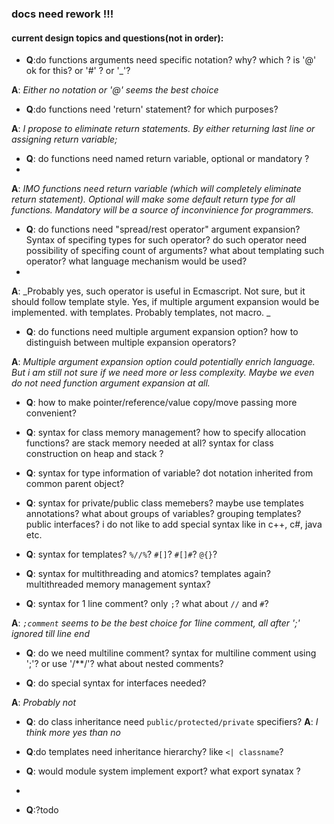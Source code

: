 

 ### docs need rework !!!


#### current design topics and questions(not in order):

- **Q**:do functions arguments need specific notation? why? which ? is '@' ok for this? or '#' ? or '\_'?

**A**: _Either no notation or '@' seems the best choice_ 
 
- **Q**:do functions need 'return' statement? for which purposes?

**A**: _I propose to eliminate return statements. By either returning last line or assigning return variable;_


- **Q**: do functions need named return variable, optional or mandatory ?
- 
**A**: _IMO functions need return variable (which will completely eliminate return statement). Optional will make some default return type for all functions. Mandatory will be a source of inconvinience for programmers._


- **Q**: do functions need "spread/rest operator" argument expansion? Syntax of specifing types for such operator? do such operator need possibility of specifing count of arguments? what about templating such operator? what language mechanism would be used?
- 
**A**: _Probably yes, such operator is useful in Ecmascript. Not sure, but it should follow template style. Yes, if multiple argument expansion would be implemented. with templates. Probably templates, not macro. _


- **Q**: do functions need multiple argument expansion option? how to distinguish between multiple expansion operators?

**A**: _Multiple argument expansion option could potentially enrich language. But i am still not sure if we need more or less complexity. Maybe we even do not need function argument expansion at all._


- **Q**: how to make pointer/reference/value copy/move passing more convenient?

- **Q**: syntax for class memory management? how to specify allocation functions? are stack memory needed at all? syntax for class construction on heap and stack ?

- **Q**: syntax for type information of variable? dot notation inherited from common parent object? 

- **Q**: syntax for private/public class memebers? maybe use templates annotations? what about groups of variables? grouping templates? public interfaces? i do not like to add special syntax like in c++, c#, java etc.

- **Q**: syntax for templates? `%//%`? `#[]`? `#[]#`? `@{}`? 

- **Q**: syntax for multithreading and atomics? templates again? multithreaded memory management syntax?

- **Q**: syntax for 1 line comment? only `;`? what about `//` and `#`? 

**A**: _`;comment` seems to be the best choice for 1line comment, all after ';' ignored till line end_


- **Q**: do we need multiline comment? syntax for multiline comment using ';'? or use '/\*\*/'? what about nested comments?

- **Q**: do special syntax for interfaces needed? 

**A**: _Probably not_


- **Q**: do class inheritance need `public/protected/private` specifiers?
**A**: _I think more yes than no_

- **Q**:do templates need inheritance hierarchy? like `<| classname`? 

- **Q**: would module system implement export? what export synatax ?
- 
- **Q**:?todo







